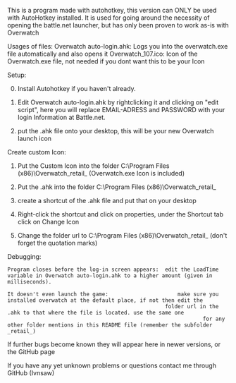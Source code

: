 This is a program made with autohotkey, this version can ONLY be used with AutoHotkey installed.
It is used for going around the necessity of opening the battle.net launcher, but has only been proven to work as-is with Overwatch



Usages of files:
	Overwatch auto-login.ahk:
		Logs you into the overwatch.exe file automatically and also opens it
	Overwatch_107.ico:
		Icon of the Overwatch.exe file, not needed if you dont want this to be your Icon


Setup:

0)	Install Autohotkey if you haven't already.

1)	Edit Overwatch auto-login.ahk by rightclicking it and clicking on "edit script", here you will replace EMAIL-ADRESS and PASSWORD
	with your login Information at Battle.net.

2)	put the .ahk file onto your desktop, this will be your new Overwatch launch icon


Create custom Icon:

1)	Put the Custom Icon into the folder C:\Program Files (x86)\Overwatch\_retail_ (Overwatch.exe Icon is included)

2)	Put the .ahk into the folder C:\Program Files (x86)\Overwatch\_retail_

3)	create a shortcut of the .ahk file and put that on  your desktop

4)	Right-click the shortcut and click on properties, under the Shortcut tab click on Change Icon

5)	Change the folder url to C:\Program Files (x86)\Overwatch\_retail_ (don't forget the quotation marks)


Debugging:

	Program closes before the log-in screen appears:  edit the LoadTime variable in Overwatch auto-login.ahk to a higher amount (given in milliseconds).

	It doesn't even launch the game:		              make sure you installed overwatch at the default place, if not then edit the
	                                                  folder url in the .ahk to that where the file is located. use the same one
							                                      for any other folder mentions in this README file (remember the subfolder _retail_)

If further bugs become known they will appear here in newer versions, or the GitHub page
	
If you have any yet unknown problems or questions contact me through GitHub (Ivnsaw)

